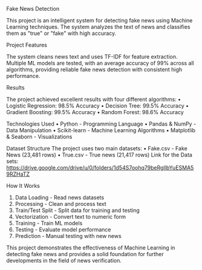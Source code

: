 Fake News Detection

This project is an intelligent system for detecting fake news using Machine Learning techniques. The system analyzes the text of news and classifies them as "true" or "fake" with high accuracy.

Project Features

The system cleans news text and uses TF-IDF for feature extraction. Multiple ML models are tested, with an average accuracy of 99% across all algorithms, providing reliable fake news detection with consistent high performance.

Results

The project achieved excellent results with four different algorithms:
•	Logistic Regression: 98.5% Accuracy
•	Decision Tree: 99.5% Accuracy
•	Gradient Boosting: 99.5% Accuracy
•	Random Forest: 98.6% Accuracy

Technologies Used
•	Python - Programming Language
•	Pandas & NumPy - Data Manipulation
•	Scikit-learn - Machine Learning Algorithms
•	Matplotlib & Seaborn - Visualizations

Dataset Structure
The project uses two main datasets:
•	Fake.csv - Fake News (23,481 rows)
•	True.csv - True news (21,417 rows)
Link for the Data sets: https://drive.google.com/drive/u/0/folders/1d54S7oohq79beRgIlbYuESMA59RZHaTZ

How It Works
1.	Data Loading - Read news datasets
2.	Processing - Clean and process text
3.	Train/Test Split - Split data for training and testing
4.	Vectorization - Convert text to numeric form
5.	Training - Train ML models
6.	Testing - Evaluate model performance
7.	Prediction - Manual testing with new news

This project demonstrates the effectiveness of Machine Learning in detecting fake news and provides a solid foundation for further developments in the field of news verification.
